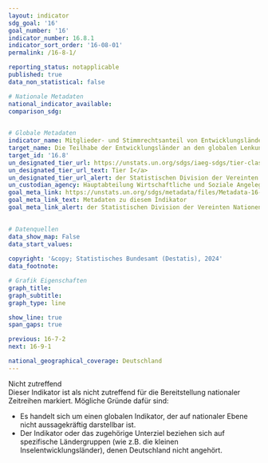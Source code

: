 ```yaml
---
layout: indicator    
sdg_goal: '16'    
goal_number: '16'    
indicator_number: 16.8.1    
indicator_sort_order: '16-08-01'    
permalink: /16-8-1/    

reporting_status: notapplicable    
published: true    
data_non_statistical: false    

# Nationale Metadaten    
national_indicator_available:     
comparison_sdg:     
    

# Globale Metadaten    
indicator_name: Mitglieder- und Stimmrechtsanteil von Entwicklungsländern in internationalen Organisationen    
target_name: Die Teilhabe der Entwicklungsländer an den globalen Lenkungsinstitutionen erweitern und verstärken    
target_id: '16.8'    
un_designated_tier_url: https://unstats.un.org/sdgs/iaeg-sdgs/tier-classification/'    
un_designated_tier_url_text: Tier I</a>    
un_designated_tier_url_alert: der Statistischen Division der Vereinten Nationen    
un_custodian_agency: Hauptabteilung Wirtschaftliche und Soziale Angelegenheiten der Vereinten Nationen - Büro für die Finanzierung nachhaltiger Entwicklung (DESA/FFDO)    
goal_meta_link: https://unstats.un.org/sdgs/metadata/files/Metadata-16-08-01.pdf    
goal_meta_link_text: Metadaten zu diesem Indikator    
goal_meta_link_alert: der Statistischen Division der Vereinten Nationen    
    

# Datenquellen    
data_show_map: False    
data_start_values:     
    
copyright: '&copy; Statistisches Bundesamt (Destatis), 2024'    
data_footnote:     

# Grafik Eigenschaften    
graph_title: 
graph_subtitle:     
graph_type: line    

show_line: true
span_gaps: true    

previous: 16-7-2    
next: 16-9-1    

national_geographical_coverage: Deutschland    
---
```


<span class="status notapplicable">Nicht zutreffend </span><br>
Dieser Indikator ist als nicht zutreffend für die Bereitstellung nationaler Zeitreihen markiert. Mögliche Gründe dafür sind:
-	Es handelt sich um einen globalen Indikator, der auf nationaler Ebene nicht aussagekräftig darstellbar ist.
-	Der Indikator oder das zugehörige Unterziel beziehen sich auf spezifische Ländergruppen (wie z.B. die kleinen Inselentwicklungsländer), denen Deutschland nicht angehört.